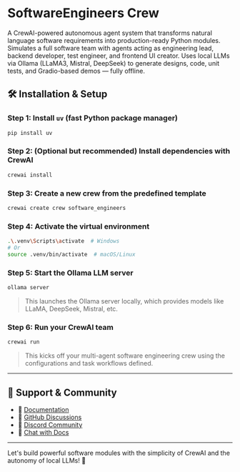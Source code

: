 # SoftwareEngineers Crew

A CrewAI-powered autonomous agent system that transforms natural language software requirements into production-ready Python modules. Simulates a full software team with agents acting as engineering lead, backend developer, test engineer, and frontend UI creator. Uses local LLMs via Ollama (LLaMA3, Mistral, DeepSeek) to generate designs, code, unit tests, and Gradio-based demos — fully offline.

## 🛠 Installation & Setup

### Step 1: Install `uv` (fast Python package manager)

```bash
pip install uv
```

### Step 2: (Optional but recommended) Install dependencies with CrewAI

```bash
crewai install
```

### Step 3: Create a new crew from the predefined template

```bash
crewai create crew software_engineers
```

### Step 4: Activate the virtual environment

```bash
.\.venv\Scripts\activate  # Windows
# Or
source .venv/bin/activate  # macOS/Linux
```

### Step 5: Start the Ollama LLM server

```bash
ollama server
```

> This launches the Ollama server locally, which provides models like LLaMA, DeepSeek, Mistral, etc.

### Step 6: Run your CrewAI team

```bash
crewai run
```

> This kicks off your multi-agent software engineering crew using the configurations and task workflows defined.

---

## 💬 Support & Community

- 📄 [Documentation](https://docs.crewai.com)
- 💬 [GitHub Discussions](https://github.com/joaomdmoura/crewai)
- 🧵 [Discord Community](https://discord.com/invite/X4JWnZnxPb)
- 🤖 [Chat with Docs](https://chatg.pt/DWjSBZn)

---

Let's build powerful software modules with the simplicity of CrewAI and the autonomy of local LLMs! 🚀
